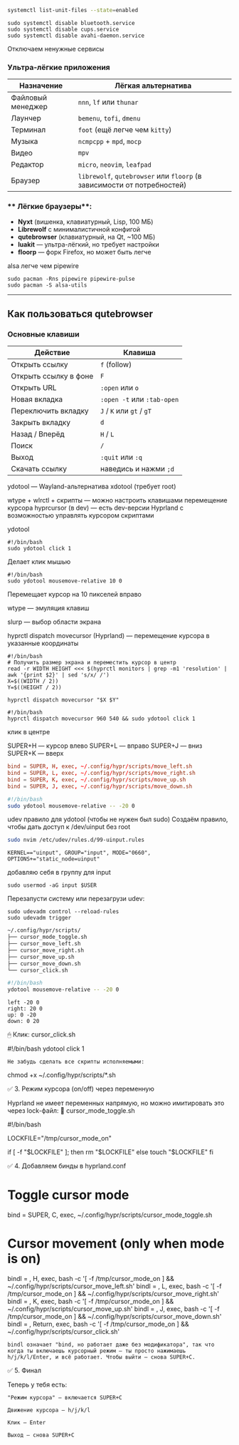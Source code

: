 
```sh
systemctl list-unit-files --state=enabled
```
```
sudo systemctl disable bluetooth.service
sudo systemctl disable cups.service
sudo systemctl disable avahi-daemon.service
```
Отключаем ненужные сервисы
### **Ультра-лёгкие приложения**
| Назначение        | Лёгкая альтернатива                                                     |
| ----------------- | ----------------------------------------------------------------------- |
| Файловый менеджер | `nnn`, `lf` или `thunar`                                                |
| Лаунчер           | `bemenu`, `tofi`, `dmenu`                                               |
| Терминал          | `foot` (ещё легче чем `kitty`)                                          |
| Музыка            | `ncmpcpp` + `mpd`, `mocp`                                               |
| Видео             | `mpv`                                                                   |
| Редактор          | `micro`, `neovim`, `leafpad`                                            |
| Браузер           | `librewolf`, `qutebrowser` или `floorp` (в зависимости от потребностей) |
### ** Лёгкие браузеры**:

- **Nyxt** (вишенка, клавиатурный, Lisp, 100 МБ)
- **Librewolf** с минималистичной конфигой
- **qutebrowser** (клавиатурный, на Qt, ~100 МБ)
- **luakit** — ультра-лёгкий, но требует настройки
- **floorp** — форк Firefox, но может быть легче

alsa легче чем pipewire
```
sudo pacman -Rns pipewire pipewire-pulse
sudo pacman -S alsa-utils
```


---

##  Как пользоваться qutebrowser
###  Основные клавиши
| Действие              | Клавиша                    |
| --------------------- | -------------------------- |
| Открыть ссылку        | `f` (follow)               |
| Открыть ссылку в фоне | `F`                        |
| Открыть URL           | `:open` или `o`            |
| Новая вкладка         | `:open -t` или `:tab-open` |
| Переключить вкладку   | `J` / `K` или `gt` / `gT`  |
| Закрыть вкладку       | `d`                        |
| Назад / Вперёд        | `H` / `L`                  |
| Поиск                 | `/`                        |
| Выход                 | `:quit` или `:q`           |
| Скачать ссылку        | наведись и нажми `;d`      |


ydotool — Wayland-альтернатива xdotool (требует root)

wtype + wlrctl + скрипты — можно настроить клавишами перемещение курсора
hyprcursor (в dev) — есть dev-версии Hyprland с возможностью управлять курсором скриптами

ydotool
```
#!/bin/bash
sudo ydotool click 1
```
Делает клик мышью
```
#!/bin/bash
sudo ydotool mousemove-relative 10 0
```
Перемещает курсор на 10 пикселей вправо

wtype — эмуляция клавиш

slurp — выбор области экрана

hyprctl dispatch movecursor (Hyprland) — перемещение курсора в указанные координаты

```
#!/bin/bash
# Получить размер экрана и переместить курсор в центр
read -r WIDTH HEIGHT <<< $(hyprctl monitors | grep -m1 'resolution' | awk '{print $2}' | sed 's/x/ /')
X=$((WIDTH / 2))
Y=$((HEIGHT / 2))

hyprctl dispatch movecursor "$X $Y"
```

```
#!/bin/bash
hyprctl dispatch movecursor 960 540 && sudo ydotool click 1
```
клик в центре


SUPER+H — курсор влево
SUPER+L — вправо
SUPER+J — вниз
SUPER+K — вверх

```conf
bind = SUPER, H, exec, ~/.config/hypr/scripts/move_left.sh
bind = SUPER, L, exec, ~/.config/hypr/scripts/move_right.sh
bind = SUPER, K, exec, ~/.config/hypr/scripts/move_up.sh
bind = SUPER, J, exec, ~/.config/hypr/scripts/move_down.sh
```

```sh
#!/bin/bash
sudo ydotool mousemove-relative -- -20 0
```
udev правило для ydotool (чтобы не нужен был sudo)
Создаём правило, чтобы дать доступ к /dev/uinput без root

```sh
sudo nvim /etc/udev/rules.d/99-uinput.rules
```
```
KERNEL=="uinput", GROUP="input", MODE="0660", OPTIONS+="static_node=uinput"
```
добавляю себя в группу для input
```
sudo usermod -aG input $USER
```
Перезапусти систему или перезагрузи udev:
```
sudo udevadm control --reload-rules
sudo udevadm trigger
```

```sh
~/.config/hypr/scripts/
├── cursor_mode_toggle.sh
├── cursor_move_left.sh
├── cursor_move_right.sh
├── cursor_move_up.sh
├── cursor_move_down.sh
└── cursor_click.sh
```
```sh
#!/bin/bash
ydotool mousemove-relative -- -20 0
```
```
left -20 0 
right: 20 0
up: 0 -20
down: 0 20
```


🖱 Клик: cursor_click.sh

#!/bin/bash
ydotool click 1

    Не забудь сделать все скрипты исполняемыми:

chmod +x ~/.config/hypr/scripts/*.sh

✅ 3. Режим курсора (on/off) через переменную

Hyprland не имеет переменных напрямую, но можно имитировать это через lock-файл:
📜 cursor_mode_toggle.sh

#!/bin/bash

LOCKFILE="/tmp/cursor_mode_on"

if [ -f "$LOCKFILE" ]; then
    rm "$LOCKFILE"
else
    touch "$LOCKFILE"
fi

✅ 4. Добавляем бинды в hyprland.conf

# Toggle cursor mode
bind = SUPER, C, exec, ~/.config/hypr/scripts/cursor_mode_toggle.sh

# Cursor movement (only when mode is on)
bindl = , H, exec, bash -c '[ -f /tmp/cursor_mode_on ] && ~/.config/hypr/scripts/cursor_move_left.sh'
bindl = , L, exec, bash -c '[ -f /tmp/cursor_mode_on ] && ~/.config/hypr/scripts/cursor_move_right.sh'
bindl = , K, exec, bash -c '[ -f /tmp/cursor_mode_on ] && ~/.config/hypr/scripts/cursor_move_up.sh'
bindl = , J, exec, bash -c '[ -f /tmp/cursor_mode_on ] && ~/.config/hypr/scripts/cursor_move_down.sh'
bindl = , Return, exec, bash -c '[ -f /tmp/cursor_mode_on ] && ~/.config/hypr/scripts/cursor_click.sh'

    bindl означает "bind, но работает даже без модификатора", так что когда ты включаешь курсорный режим — ты просто нажимаешь h/j/k/l/Enter, и всё работает. Чтобы выйти — снова SUPER+C.

✅ 5. Финал

Теперь у тебя есть:

    "Режим курсора" — включается SUPER+C

    Движение курсора — h/j/k/l

    Клик — Enter

    Выход — снова SUPER+C






















